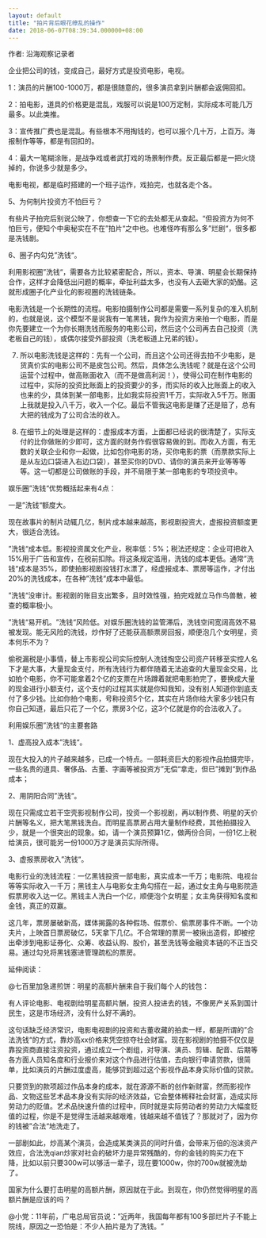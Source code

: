 ```yaml
---
layout: default
title: "拍片背后眼花缭乱的操作"
date: 2018-06-07T08:39:34.000000+08:00
---
```


作者: 沿海观察记录者

企业把公司的钱，变成自己，最好方式是投资电影，电视。

1：演员的片酬100-1000万，都是很随意的，很多演员拿到片酬都会返佣回扣。

2：拍电影，道具的价格更是混乱，戏服可以说是100万定制，实际成本可能几万最多。以此类推。

3：宣传推广费也是混乱。有些根本不用掏钱的，也可以报个几十万，上百万。海报制作等等，都是有回扣的。

4：最大一笔糊涂账，是战争戏或者武打戏的场景制作费。反正最后都是一把火烧掉的，你说多少就是多少。

电影电视，都是临时搭建的一个班子运作，戏拍完，也就各走个各。

5、为何制片投资方不怕巨亏？

有些片子拍完后别说公映了，你想查一下它的去处都无从查起。‌‌“但投资方为何不怕巨亏，便知个中奥秘实在不在‌‌”拍片‌‌“之中也。也难怪咋有那么多‌‌”烂剧‌‌“，很多都是冼钱剧。

6、圈子内勾兑‌‌”洗钱‌‌“。

利用影视圈‌‌”洗钱‌‌“，需要各方比较紧密配合，所以，资本、导演、明星会长期保持合作，这样才会降低出问题的概率，牵扯利益太多，也没有人去砸大家的奶酪。这就形成圈子化产业化的影视圈的洗钱链条。

电影洗钱是一个长期性的流程。电影拍摄制作公司都是需要一系列复杂的准入机制的，也就是说，这个模型不是说我有一笔黑钱，我作为投资方来拍一个电影，而是你先要建立一个为你长期洗钱而服务的电影公司，然后这个公司再去自己投资（洗老板自己的钱），或偶尔接受外部投资（洗老板道上兄弟的钱）。

7. 所以电影洗钱是这样的：先有一个公司，而且这个公司还得去拍不少电影，是货真价实的电影公司不是皮包公司。然后，具体怎么洗钱呢？就是在这个公司运营个过程中，做高账面收入（而不是做高利润！），使得公司在制作电影的过程中，实际的投资比账面上的投资要少的多，而实际的收入比账面上的收入也来的少，具体到某一部电影，比如我实际投资1千万，实际收入5千万。账面上我就是投入八千万，收入一个亿。最后不管我这电影是赚了还是赔了，总有大把的钱成为了公司合法的收入。

8. 在细节上的处理是这样的：虚报成本方面，上面都已经说的很清楚了，实际支付的比你做账的少即可，这方面的财务作假很容易做的到。而收入方面，有无数的关联企业和你一起做，比如包你电影的场，买你电影的票（而票款实际上是从左边口袋进入右边口袋），甚至买你的DVD、请你的演员来开业等等等等。这一切都是公司做账的手段，并不局限于某一部电影的专项投资中。

娱乐圈‌‌”洗钱‌‌“优势概括起来有4点：

一是‌‌”洗钱‌‌“额度大。

现在故事片的制片动辄几亿，制片成本越来越高，影视剧投资大，虚报投资额度更大，很适合洗钱。

‌‌”洗钱‌‌“成本低。影视投资属文化产业，税率低：5%；税法还规定：企业可把收入15%用于广告和宣传，在税前扣除。将这条规定滥用，洗钱的成本更低。通常‌‌”洗钱‌‌“成本是35%，即使拍影视剧投钱打水漂了，经虚报成本、票房等运作，才付出20%的洗钱成本，在各种‌‌”洗钱‌‌“成本中最低。

‌‌”洗钱‌‌“没审计。影视剧的账目支出繁多，且时效性强，拍完戏就立马作鸟兽散，被查的概率极小。

‌‌”洗钱‌‌“易开机。‌‌”洗钱‌‌“风险低。对娱乐圈洗钱的监管滞后，洗钱空间宽阔高效不易被发现。能无风险的洗钱，炒作好了还能获高额票房回报，顺便泡几个女明星，资本何乐不为？

偷税漏税是小事情，替上市影视公司实际控制人洗钱掏空公司资产转移至实控人名下才是大事，大量现金支付，所有洗钱行为都伴随着无法追查的大量现金交易，比如拍个电影，你不可能拿着2个亿的支票在片场蹲着就把电影拍完了，要换成大量的现金进行小额支付，这个支付的过程其实就是你知我知，没有别人知道你到底支付了多少钱。比如你拍个电影，号称投资5个亿，其实在片场你给大家多少钱只有你自己知道，最后只花了一个亿，票房3个亿，这3个亿就是你的合法收入了。

利用娱乐圈‌‌”洗钱‌‌“的主要套路

1、虚高投入成本‌‌”洗钱‌‌“。

现在大投入的片子越来越多，已成一个特点。一部耗资巨大的影视作品拍摄完毕，一些名贵的道具、奢侈品、古董、字画等被投资方‌‌”无偿‌‌“拿走，但已‌‌”摊到‌‌“到作品成本；

2、用阴阳合同‌‌”洗钱‌‌“。

现在只需成立若干空壳影视制作公司，投资一个影视剧，再以制作费、明星的天价片酬等名义，把大笔黑钱洗白。而明星高票房占用大量制作经费，其他拍摄投入少，就是一个很突出的现象。如，请一个演员预算1亿，做两份合同，一份1亿上税给演员，很可能另一份1000万才是演员实际所得。

3、虚报票房收入‌‌”洗钱‌‌“。

电影行业的洗钱流程：一亿黑钱投资一部电影，真实成本一千万；电影院、电视台等等实际收入一千万；黑钱主人与电影女主角勾搭在一起，通过女主角与电影院造假票房收入达一亿。黑钱主人洗白一个亿，顺便泡个女明星；女主角获得知名度和金钱，真正的双赢。

这几年，票房屡破新高，媒体揭露的各种假场、假票价、偷票房事件不断。一个功夫片，上映首日票房破亿，5天拿下几亿。不合常理的票房一被揪出造假，即被挖出牵涉到电影证券化、众筹、收益认购、股价，甚至洗钱等金融资本链的不正当交易。通过勾兑将黑钱塞进管理疏松的票房。

延伸阅读：

@七百里加急递煎饼：明星的高额片酬来自于我们每个人的钱包：

有人评论电影、电视剧给明星高额片酬，投资人投进去的钱，不像房产关系到国计民生，这是市场经济，没有什么好不满的。

这句话缺乏经济常识，电影电视剧的投资和古董收藏的拍卖一样，都是所谓的‌‌”合法洗钱‌‌“的方式，靠炒高xx价格来凭空掠夺社会财富。现在影视剧的拍摄不仅仅是靠投资商直接注资投资，通过成立一个剧组，对导演、演员、剪辑、配音、后期等各方面人员知名度和行业报价来对这个作品进行估值，去向银行申请贷款，很简单，比如演员的片酬过度虚高，能够贷到超过这个影视作品本身实际价值的贷款。

只要贷到的款项超过作品本身的成本，就在源源不断的创作新财富，然而影视作品、文物这些艺术品本身没有实际的经济效益，它会整体稀释社会财富，造成实际劳动力的贬值。艺术品快速升值的过程中，同时就是实际劳动者的劳动力大幅度贬值的过程，你是不是觉得生活越来越艰难，钱越来越不值钱了？那就对了，因为你的钱被‌‌”合法‌‌“地洗走了。

一部剧如此，炒高某个演员，会造成某类演员的同时升值，会带来万倍的泡沫资产效应，合法洗qian炒家对社会的破坏力是异常残酷的，你的金钱的购买力在下降，比如以前只要300w可以够活一辈子，现在要1000w，你的700w就被洗劫了。

国家为什么要打击明星的高额片酬，原因就在于此。到现在，你仍然觉得明星的高额片酬是应该的吗？

@小党：11年前，广电总局官员说：‌‌”近两年，我国每年都有100多部烂片子不能上院线，原因之一恐怕是：不少人拍片是为了洗钱。‌”​​​​


